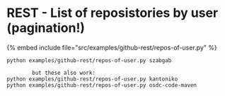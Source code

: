 # REST - List of reposistories by user (pagination!)

{% embed include file="src/examples/github-rest/repos-of-user.py" %}

```
python examples/github-rest/repos-of-user.py szabgab

        but these also work:
python examples/github-rest/repos-of-user.py kantoniko
python examples/github-rest/repos-of-user.py osdc-code-maven
```



